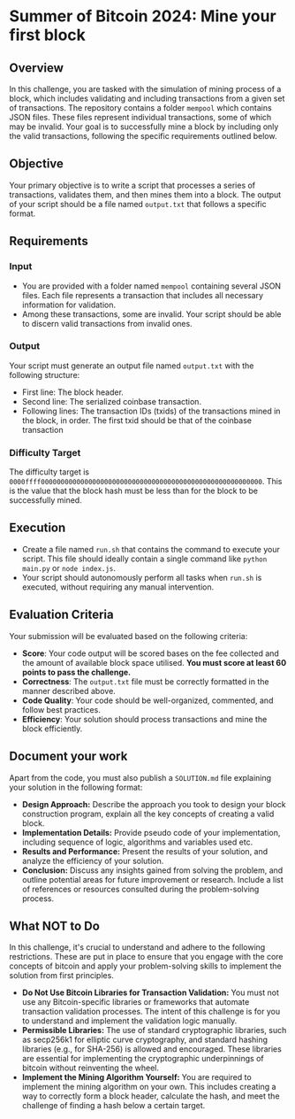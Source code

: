 
# Summer of Bitcoin 2024: Mine your first block

## Overview
In this challenge, you are tasked with the simulation of mining process of a block, which includes validating and including transactions from a given set of transactions.
The repository contains a folder `mempool` which contains JSON files. 
These files represent individual transactions, some of which may be invalid. Your goal is to successfully mine a block by including only the valid transactions, following the specific requirements outlined below.

## Objective
Your primary objective is to write a script that processes a series of transactions, validates them, and then mines them into a block. The output of your script should be a file named `output.txt` that follows a specific format.

## Requirements
### Input
- You are provided with a folder named `mempool` containing several JSON files. Each file represents a transaction that includes all necessary information for validation.
- Among these transactions, some are invalid. Your script should be able to discern valid transactions from invalid ones.

### Output
Your script must generate an output file named `output.txt` with the following structure:
- First line: The block header.
- Second line: The serialized coinbase transaction.
- Following lines: The transaction IDs (txids) of the transactions mined in the block, in order. The first txid should be that of the coinbase transaction

### Difficulty Target
The difficulty target is `0000ffff00000000000000000000000000000000000000000000000000000000`. This is the value that the block hash must be less than for the block to be successfully mined.

## Execution
- Create a file named `run.sh` that contains the command to execute your script. This file should ideally contain a single command like `python main.py` or `node index.js`.
- Your script should autonomously perform all tasks when `run.sh` is executed, without requiring any manual intervention.

## Evaluation Criteria
Your submission will be evaluated based on the following criteria:

- **Score**: Your code output will be scored bases on the fee collected and the amount of available block space utilised. **You must score at least 60 points to pass the challenge.**
- **Correctness**: The `output.txt` file must be correctly formatted in the manner described above.
- **Code Quality**: Your code should be well-organized, commented, and follow best practices.
- **Efficiency**: Your solution should process transactions and mine the block efficiently.

## Document your work

Apart from the code, you must also publish a `SOLUTION.md` file explaining your solution in the following format:
- **Design Approach:** Describe the approach you took to design your block construction program, explain all the key concepts of creating a valid block.
- **Implementation Details:** Provide pseudo code of your implementation, including sequence of logic, algorithms and variables used etc.
- **Results and Performance:** Present the results of your solution, and analyze the efficiency of your solution.
- **Conclusion:** Discuss any insights gained from solving the problem, and outline potential areas for future improvement or research. Include a list of references or resources consulted during the problem-solving process.

## What NOT to Do

In this challenge, it's crucial to understand and adhere to the following restrictions. These are put in place to ensure that you engage with the core concepts of bitcoin and apply your problem-solving skills to implement the solution from first principles.

- **Do Not Use Bitcoin Libraries for Transaction Validation:** You must not use any Bitcoin-specific libraries or frameworks that automate transaction validation processes. The intent of this challenge is for you to understand and implement the validation logic manually.
- **Permissible Libraries:** The use of standard cryptographic libraries, such as secp256k1 for elliptic curve cryptography, and standard hashing libraries (e.g., for SHA-256) is allowed and encouraged. These libraries are essential for implementing the cryptographic underpinnings of bitcoin without reinventing the wheel.
 - **Implement the Mining Algorithm Yourself:** You are required to implement the mining algorithm on your own. This includes creating a way to correctly form a block header, calculate the hash, and meet the challenge of finding a hash below a certain target.


